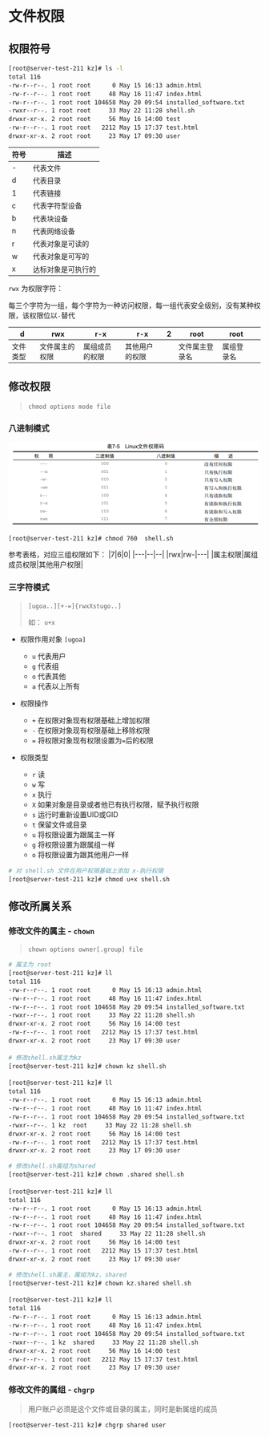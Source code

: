 # 文件权限

## 权限符号

```bash
[root@server-test-211 kz]# ls -l
total 116
-rw-r--r--. 1 root root      0 May 15 16:13 admin.html
-rw-r--r--. 1 root root     48 May 16 11:47 index.html
-rw-r--r--. 1 root root 104658 May 20 09:54 installed_software.txt
-rwxr--r--. 1 root root     33 May 22 11:28 shell.sh
drwxr-xr-x. 2 root root     56 May 16 14:00 test
-rw-r--r--. 1 root root   2212 May 15 17:37 test.html
drwxr-xr-x. 2 root root     23 May 17 09:30 user

```

|符号|描述|
|---|---|
|-|代表文件|
|d|代表目录|
|1|代表链接|
|c|代表字符型设备|
|b|代表块设备|
|n|代表网络设备|
|r|代表对象是可读的|
|w|代表对象是可写的|
|x|达标对象是可执行的|

`rwx` 为权限字符：

每三个字符为一组，每个字符为一种访问权限，每一组代表安全级别，没有某种权限，该权限位以`-`替代

|d|rwx|r-x|r-x|2|root|root||
|---|---|--|--|---|---|---|---|
|文件类型|文件属主的权限|属组成员的权限|其他用户的权限||文件属主登录名|属组登录名||

## 修改权限

> `chmod options mode file`

### 八进制模式

![文件权限码](../snapshot/auth-code-list.png)

```bash
[root@server-test-211 kz]# chmod 760  shell.sh 
```

参考表格，对应三组权限如下：
|7|6|0|
|---|--|--|
|rwx|rw-|---|
|属主权限|属组成员权限|其他用户权限|

### 三字符模式

> `[ugoa..][+-=]{rwxXstugo..]`
>
> 如： `u+x`

- 权限作用对象 `[ugoa]`
    - `u` 代表用户
    - `g` 代表组
    - `o` 代表其他
    - `a` 代表以上所有

- 权限操作
    - `+` 在权限对象现有权限基础上增加权限
    - `-` 在权限对象现有权限基础上移除权限
    - `=` 将权限对象现有权限设置为`=`后的权限

- 权限类型
    - `r` 读
    - `w` 写
    - `x` 执行
    - `X` 如果对象是目录或者他已有执行权限，赋予执行权限
    - `s` 运行时重新设置UID或GID
    - `t` 保留文件或目录
    - `u` 将权限设置为跟属主一样
    - `g` 将权限设置为跟属组一样
    - `o` 将权限设置为跟其他用户一样

```bash
# 对 shell.sh 文件在用户权限基础上添加 x-执行权限
[root@server-test-211 kz]# chmod u+x shell.sh
```

## 修改所属关系

### 修改文件的属主 - `chown`

> `chown options owner[.group] file`

```bash
# 属主为 root
[root@server-test-211 kz]# ll
total 116
-rw-r--r--. 1 root root      0 May 15 16:13 admin.html
-rw-r--r--. 1 root root     48 May 16 11:47 index.html
-rw-r--r--. 1 root root 104658 May 20 09:54 installed_software.txt
-rwxr--r--. 1 root root     33 May 22 11:28 shell.sh
drwxr-xr-x. 2 root root     56 May 16 14:00 test
-rw-r--r--. 1 root root   2212 May 15 17:37 test.html
drwxr-xr-x. 2 root root     23 May 17 09:30 user

# 修改shell.sh属主为kz
[root@server-test-211 kz]# chown kz shell.sh

[root@server-test-211 kz]# ll
total 116
-rw-r--r--. 1 root root      0 May 15 16:13 admin.html
-rw-r--r--. 1 root root     48 May 16 11:47 index.html
-rw-r--r--. 1 root root 104658 May 20 09:54 installed_software.txt
-rwxr--r--. 1 kz  root     33 May 22 11:28 shell.sh
drwxr-xr-x. 2 root root     56 May 16 14:00 test
-rw-r--r--. 1 root root   2212 May 15 17:37 test.html
drwxr-xr-x. 2 root root     23 May 17 09:30 user
```

```bash
# 修改shell.sh属组为shared
[root@server-test-211 kz]# chown .shared shell.sh

[root@server-test-211 kz]# ll
total 116
-rw-r--r--. 1 root root      0 May 15 16:13 admin.html
-rw-r--r--. 1 root root     48 May 16 11:47 index.html
-rw-r--r--. 1 root root 104658 May 20 09:54 installed_software.txt
-rwxr--r--. 1 root  shared     33 May 22 11:28 shell.sh
drwxr-xr-x. 2 root root     56 May 16 14:00 test
-rw-r--r--. 1 root root   2212 May 15 17:37 test.html
drwxr-xr-x. 2 root root     23 May 17 09:30 user
```

```bash
# 修改shell.sh属主、属组为kz、shared
[root@server-test-211 kz]# chown kz.shared shell.sh

[root@server-test-211 kz]# ll
total 116
-rw-r--r--. 1 root root      0 May 15 16:13 admin.html
-rw-r--r--. 1 root root     48 May 16 11:47 index.html
-rw-r--r--. 1 root root 104658 May 20 09:54 installed_software.txt
-rwxr--r--. 1 kz  shared     33 May 22 11:28 shell.sh
drwxr-xr-x. 2 root root     56 May 16 14:00 test
-rw-r--r--. 1 root root   2212 May 15 17:37 test.html
drwxr-xr-x. 2 root root     23 May 17 09:30 user
```

### 修改文件的属组 - `chgrp`

> 用户账户必须是这个文件或目录的属主，同时是新属组的成员

```bash
[root@server-test-211 kz]# chgrp shared user

```